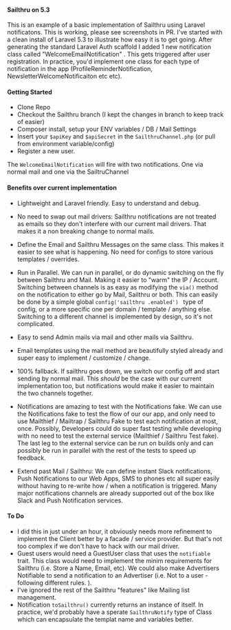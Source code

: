 #### Sailthru on 5.3

This is an example of a basic implementation of Sailthru using Laravel notificatons. This is working, please see 
screenshots in PR. I've started with a clean install of Laravel 5.3 to illustrate how easy it is to get going. 
After generating the standard Laravel Auth scaffold I added 1 new notification class called "WelcomeEmailNotification"
. This gets triggered after user registration. In practice, you'd implement one class for each 
type of notification in the app (ProfileReminderNotification, NewsletterWelcomeNotificaiton etc etc). 

#### Getting Started
* Clone Repo
* Checkout the Sailthru branch (I kept the changes in branch to keep track of easier)
* Composer install, setup your ENV variables / DB / Mail Settings
* Insert your `$apiKey` and `$apiSecret` in the `SailthruChannel.php` (or pull from environment variable/config)
* Register a new user. 

The `WelcomeEmailNotification` will fire with two notifications. One via normal mail and one via the SailtruChannel


#### Benefits over current implementation

* Lightweight and Laravel friendly. Easy to understand and debug. 

* No need to swap out mail drivers: Sailthru notifications are not treated as emails so they don't interfere with our 
current mail drivers. That makes it a non breaking change to normal mails. 

* Define the Email and Sailthru Messages on the same class. This makes it easier to see what is happening. No need 
for configs to store various templates / overrides. 

* Run in Parallel. We can run in parallel, or do dynamic switching on the fly between Sailthru and Mail. Making it 
easier to "warm" the IP / Account. Switching between channels is as easy as modifying the `via()` method on the 
notification to either go by Mail, Sailthru or both. This can easily be done by a simple global `config('sailthru
.enabled')
` type of config, or a more specific one per domain / template / anything else. Switching to a different channel is 
implemented by design, 
so it's not complicated.  

* Easy to send Admin mails via mail and other mails via Sailthru.

* Email templates using the mail method are beautifully styled already and super easy to implement / customize / 
change. 

* 100% fallback. If sailthru goes down, we switch our config off and start sending by normal mail. This *should* be 
 the case with our current implementation too, but notifications would make it easier to maintain the two channels 
 together.
 

* Notifications are amazing to test with the Notifications fake. We can use the Notifications fake to test the flow 
of our our 
app, and only need to use Mailthief / Mailtrap / Sailthru Fake to test each notification at most, once. 
Possibly, Developers could
 do super fast testing while developing with no need to test the external service (Mailthief / Sailthru Test fake). 
 The last leg to the external service can be run on builds only and can possibly be run in parallel with the rest of 
 the tests to speed up feedback.  
 
 * Extend past Mail / Sailthru: We can define instant Slack notifications, Push Notifications to our Web Apps, SMS to 
 phones etc all super easily without having to re-write how / when a notification is triggered. Many major 
 notifications channels are already supported out of the box like Slack and Push Notification services. 
 
 
#### To Do
*  I did this in just under an hour, it obviously needs more refinement to implement the Client better by a facade / 
 service provider. But that's not too complex if we don't have to hack with our mail driver. 
* Guest users would need a GuestUser class that uses the `notifiable` trait. This class would need to implement the 
minim requirements for Sailthru (i.e. Store a Name, Email, etc). We could also make Advertisers Notifiable to send a 
notification to an Advertiser (i.e. Not to a user - following different rules. ).  
* I've ignored the rest of the Sailthru "features" like Mailing list management.
 * Notification `toSailthru()` currently returns an instance of itself. In practice, we'd probably have a sperate 
 `SailthruNotify` type of  Class which can encapsulate the templat name and variables better. 